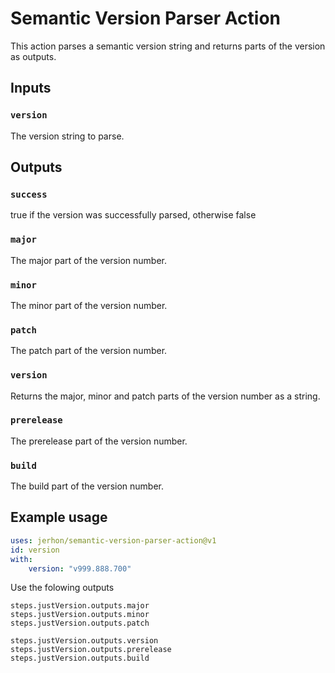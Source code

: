 # Semantic Version Parser Action

This action parses a semantic version string and returns parts of the version as outputs.

## Inputs

### `version`

The version string to parse.

## Outputs

### `success`

true if the version was successfully parsed, otherwise false

### `major`

The major part of the version number.

### `minor`

The minor part of the version number.

### `patch`

The patch part of the version number.

### `version`

Returns the major, minor and patch parts of the version number as a string.

### `prerelease`

The prerelease part of the version number.

### `build`

The build part of the version number.

## Example usage

```yaml
uses: jerhon/semantic-version-parser-action@v1
id: version
with:
    version: "v999.888.700"
```

Use the folowing outputs

```
steps.justVersion.outputs.major
steps.justVersion.outputs.minor
steps.justVersion.outputs.patch

steps.justVersion.outputs.version
steps.justVersion.outputs.prerelease
steps.justVersion.outputs.build
```
